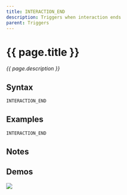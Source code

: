 ```yaml
---
title: INTERACTION_END
description: Triggers when interaction ends
parent: Triggers
---
```


# {{ page.title }}

_{{ page.description }}_

## Syntax

```java
INTERACTION_END 
```

## Examples

```java
INTERACTION_END
```

## Notes


## Demos

![](https://i.imgur.com/WQUXnix.gif)

